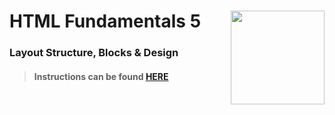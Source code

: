 # HTML Fundamentals 5 <img align="right" src="https://github.com/Learning-Fuze/prototypes_C9.17/blob/assets/assets/images/logos/LF_LOGO.png?raw=true" width="150">
### Layout Structure, Blocks & Design

>#### Instructions can be found <a href="http://learning-fuze.github.io/prototypes_C9.17/#/HTML-Fundamentals-5" target="_blank">HERE</a>
